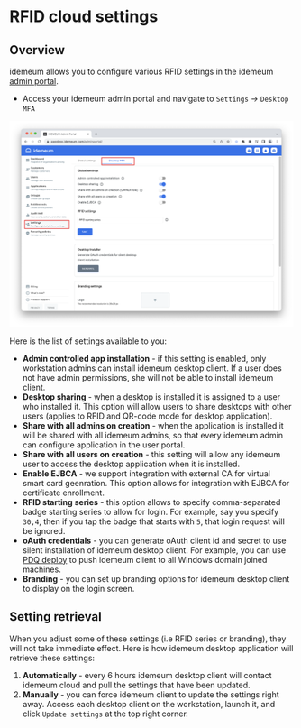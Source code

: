 # RFID cloud settings

## Overview

idemeum allows you to configure various RFID settings in the idemeum [admin portal](../user-and-admin-portals.html#access-admin-portal). 

* Access your idemeum admin portal and navigate to `Settings` -> `Desktop MFA`

![](./images/rfid-settings.png)

Here is the list of settings available to you:

* **Admin controlled app installation** - if this setting is enabled, only workstation admins can install idemeum desktop client. If a user does not have admin permissions, she will not be able to install idemeum client. 
* **Desktop sharing** - when a desktop is installed it is assigned to a user who installed it. This option will allow users to share desktops with other users (applies to RFID and QR-code mode for desktop application).
* **Share with all admins on creation** - when the application is installed it will be shared with all idemeum admins, so that every idemeum admin can configure application in the user portal.
* **Share with all users on creation** - this setting will allow any idemeum user to access the desktop application when it is installed.
* **Enable EJBCA** - we support integration with external CA for virtual smart card geenration. This option allows for integration with EJBCA for certificate enrollment. 
* **RFID starting series** - this option allows to specify comma-separated badge starting series to allow for login. For example, say you specify `30,4`, then if you tap the badge that starts with `5`, that login request will be ignored.
* **oAuth credentials** - you can generate oAuth client id and secret to use silent installation of idemeum desktop client. For example, you can use [PDQ deploy](https://integrations.idemeum.com/windows-desktop-mfa-silent-installer-via-pdq-deploy/) to push idemeum client to all Windows domain joined machines.
* **Branding** - you can set up branding options for idemeum desktop client to display on the login screen.

## Setting retrieval

When you adjust some of these settings (i.e RFID series or branding), they will not take immediate effect. Here is how idemeum desktop application will retrieve these settings:

1. **Automatically** - every 6 hours idemeum desktop client will contact idemeum cloud and pull the settings that have been updated. 
2. **Manually** - you can force idemeum client to update the settings right away. Access each desktop client on the workstation, launch it, and click `Update settings` at the top right corner.